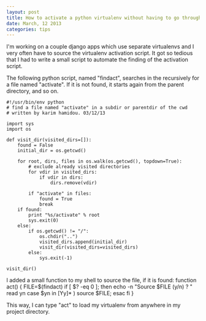 ```yaml
---
layout: post
title: How to activate a python virtualenv without having to go through dozen of folders
date: March, 12 2013
categories: tips
---
```


I'm working on a couple django apps which use separate virtualenvs and I very often have to source the virtualenv activation script.
It got so tedious that I had to write a small script to automate the finding of the activation script.

<!-- more -->

The following python script, named "findact", searches in the recursively for a file named "activate". If it is not found, it starts again from the parent directory, and so on.

    #!/usr/bin/env python
    # find a file named "activate" in a subdir or parentdir of the cwd
    # written by karim hamidou. 03/12/13

    import sys
    import os

    def visit_dir(visited_dirs=[]):
        found = False
        initial_dir = os.getcwd()

        for root, dirs, files in os.walk(os.getcwd(), topdown=True):
            # exclude already visited directories
            for vdir in visited_dirs:
                if vdir in dirs:
                    dirs.remove(vdir)

            if "activate" in files:
                found = True
                break
        if found:
            print "%s/activate" % root
            sys.exit(0)
        else:
            if os.getcwd() != "/":
                os.chdir("..")
                visited_dirs.append(initial_dir)
                visit_dir(visited_dirs=visited_dirs)
            else:
                sys.exit(-1)

    visit_dir()

I added a small function to my shell to source the file, if it is found:
    function act() {
        FILE=$(findact)
        if [ $? -eq 0 ]; then
            echo -n "Source $FILE (y/n) ? "
            read  yn
            case $yn in
            [Yy]* ) source $FILE;
            esac
        fi
    }

This way, I can type "act" to load my virtualenv from anywhere in my project directory.
